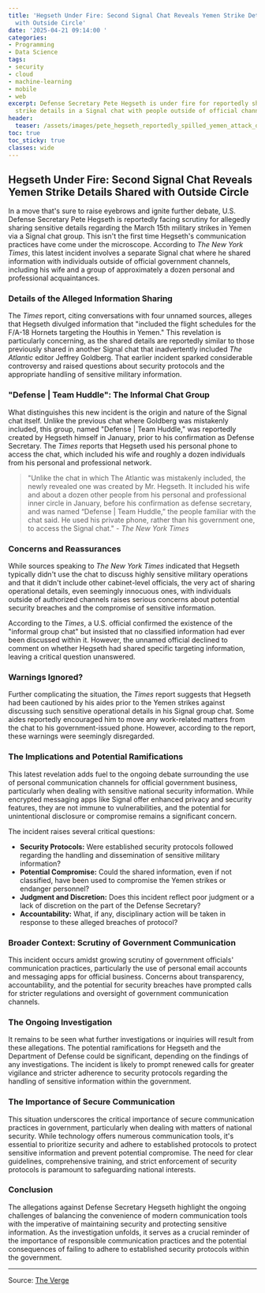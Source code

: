 ```yaml
---
title: 'Hegseth Under Fire: Second Signal Chat Reveals Yemen Strike Details Shared
  with Outside Circle'
date: '2025-04-21 09:14:00 '
categories:
- Programming
- Data Science
tags:
- security
- cloud
- machine-learning
- mobile
- web
excerpt: Defense Secretary Pete Hegseth is under fire for reportedly sharing Yemen
  strike details in a Signal chat with people outside of official channels.
header:
  teaser: /assets/images/pete_hegseth_reportedly_spilled_yemen_attack_detai_20250421091359.jpg
toc: true
toc_sticky: true
classes: wide
---
```


## Hegseth Under Fire: Second Signal Chat Reveals Yemen Strike Details Shared with Outside Circle

In a move that's sure to raise eyebrows and ignite further debate, U.S. Defense Secretary Pete Hegseth is reportedly facing scrutiny for allegedly sharing sensitive details regarding the March 15th military strikes in Yemen via a Signal chat group. This isn't the first time Hegseth's communication practices have come under the microscope. According to *The New York Times*, this latest incident involves a separate Signal chat where he shared information with individuals outside of official government channels, including his wife and a group of approximately a dozen personal and professional acquaintances.

### Details of the Alleged Information Sharing

The *Times* report, citing conversations with four unnamed sources, alleges that Hegseth divulged information that "included the flight schedules for the F/A-18 Hornets targeting the Houthis in Yemen." This revelation is particularly concerning, as the shared details are reportedly similar to those previously shared in another Signal chat that inadvertently included *The Atlantic* editor Jeffrey Goldberg. That earlier incident sparked considerable controversy and raised questions about security protocols and the appropriate handling of sensitive military information.

### "Defense | Team Huddle": The Informal Chat Group

What distinguishes this new incident is the origin and nature of the Signal chat itself. Unlike the previous chat where Goldberg was mistakenly included, this group, named "Defense | Team Huddle," was reportedly created by Hegseth himself in January, prior to his confirmation as Defense Secretary. The *Times* reports that Hegseth used his personal phone to access the chat, which included his wife and roughly a dozen individuals from his personal and professional network.

> "Unlike the chat in which The Atlantic was mistakenly included, the newly revealed one was created by Mr. Hegseth. It included his wife and about a dozen other people from his personal and professional inner circle in January, before his confirmation as defense secretary, and was named “Defense | Team Huddle,” the people familiar with the chat said. He used his private phone, rather than his government one, to access the Signal chat." - *The New York Times*

### Concerns and Reassurances

While sources speaking to *The New York Times* indicated that Hegseth typically didn't use the chat to discuss highly sensitive military operations and that it didn't include other cabinet-level officials, the very act of sharing operational details, even seemingly innocuous ones, with individuals outside of authorized channels raises serious concerns about potential security breaches and the compromise of sensitive information.

According to the *Times*, a U.S. official confirmed the existence of the "informal group chat" but insisted that no classified information had ever been discussed within it. However, the unnamed official declined to comment on whether Hegseth had shared specific targeting information, leaving a critical question unanswered.

### Warnings Ignored?

Further complicating the situation, the *Times* report suggests that Hegseth had been cautioned by his aides prior to the Yemen strikes against discussing such sensitive operational details in his Signal group chat. Some aides reportedly encouraged him to move any work-related matters from the chat to his government-issued phone. However, according to the report, these warnings were seemingly disregarded.

### The Implications and Potential Ramifications

This latest revelation adds fuel to the ongoing debate surrounding the use of personal communication channels for official government business, particularly when dealing with sensitive national security information. While encrypted messaging apps like Signal offer enhanced privacy and security features, they are not immune to vulnerabilities, and the potential for unintentional disclosure or compromise remains a significant concern.

The incident raises several critical questions:

*   **Security Protocols:** Were established security protocols followed regarding the handling and dissemination of sensitive military information?
*   **Potential Compromise:** Could the shared information, even if not classified, have been used to compromise the Yemen strikes or endanger personnel?
*   **Judgment and Discretion:** Does this incident reflect poor judgment or a lack of discretion on the part of the Defense Secretary?
*   **Accountability:** What, if any, disciplinary action will be taken in response to these alleged breaches of protocol?

### Broader Context: Scrutiny of Government Communication

This incident occurs amidst growing scrutiny of government officials' communication practices, particularly the use of personal email accounts and messaging apps for official business. Concerns about transparency, accountability, and the potential for security breaches have prompted calls for stricter regulations and oversight of government communication channels.

### The Ongoing Investigation

It remains to be seen what further investigations or inquiries will result from these allegations. The potential ramifications for Hegseth and the Department of Defense could be significant, depending on the findings of any investigations. The incident is likely to prompt renewed calls for greater vigilance and stricter adherence to security protocols regarding the handling of sensitive information within the government.

### The Importance of Secure Communication

This situation underscores the critical importance of secure communication practices in government, particularly when dealing with matters of national security. While technology offers numerous communication tools, it's essential to prioritize security and adhere to established protocols to protect sensitive information and prevent potential compromise. The need for clear guidelines, comprehensive training, and strict enforcement of security protocols is paramount to safeguarding national interests.

### Conclusion

The allegations against Defense Secretary Hegseth highlight the ongoing challenges of balancing the convenience of modern communication tools with the imperative of maintaining security and protecting sensitive information. As the investigation unfolds, it serves as a crucial reminder of the importance of responsible communication practices and the potential consequences of failing to adhere to established security protocols within the government.


---

Source: [The Verge](https://www.theverge.com/news/652434/pete-hegseth-personal-signal-chat-yemen-attack)